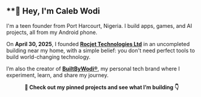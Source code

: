 ## **👋 Hey, I'm Caleb Wodi

I'm a teen founder from Port Harcourt, Nigeria. I build apps, games, and AI projects, all from my Android phone.

On **April 30, 2025**, I founded **[Rocjet Technologies Ltd](https://github.com/RocjetTechnologies)** in an uncompleted building near my home, with a simple belief:
you don't need perfect tools to build world-changing technology.

I’m also the creator of **[BuiltByWodi®](https://builtbywodi.netlify.app)**, my personal tech brand where I experiment, learn, and share my journey.  

<p align="center"><strong>📌 Check out my pinned projects and see what I’m building 👇</strong></p>